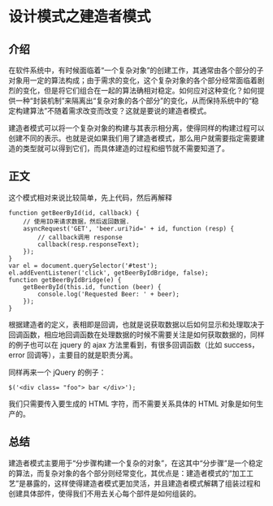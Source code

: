 # 设计模式之建造者模式

## 介绍

在软件系统中，有时候面临着“一个复杂对象”的创建工作，其通常由各个部分的子对象用一定的算法构成；由于需求的变化，这个复杂对象的各个部分经常面临着剧烈的变化，但是将它们组合在一起的算法确相对稳定。如何应对这种变化？如何提供一种“封装机制”来隔离出“复杂对象的各个部分”的变化，从而保持系统中的“稳定构建算法”不随着需求改变而改变？这就是要说的建造者模式。

建造者模式可以将一个复杂对象的构建与其表示相分离，使得同样的构建过程可以创建不同的表示。也就是说如果我们用了建造者模式，那么用户就需要指定需要建造的类型就可以得到它们，而具体建造的过程和细节就不需要知道了。

## 正文

这个模式相对来说比较简单，先上代码，然后再解释

```
function getBeerById(id, callback) {
    // 使用ID来请求数据，然后返回数据.
    asyncRequest('GET', 'beer.uri?id=' + id, function (resp) {
        // callback调用 response
        callback(resp.responseText);
    });
}
var el = document.querySelector('#test');
el.addEventListener('click', getBeerByIdBridge, false);
function getBeerByIdBridge(e) {
    getBeerById(this.id, function (beer) {
        console.log('Requested Beer: ' + beer);
    });
}
```

根据建造者的定义，表相即是回调，也就是说获取数据以后如何显示和处理取决于回调函数，相应地回调函数在处理数据的时候不需要关注是如何获取数据的，同样的例子也可以在 jquery 的 ajax 方法里看到，有很多回调函数（比如 success，error 回调等），主要目的就是职责分离。

同样再来一个 jQuery 的例子：

```
$('<div class= "foo"> bar </div>');
```

我们只需要传入要生成的 HTML 字符，而不需要关系具体的 HTML 对象是如何生产的。

## 总结

建造者模式主要用于“分步骤构建一个复杂的对象”，在这其中“分步骤”是一个稳定的算法，而复杂对象的各个部分则经常变化，其优点是：建造者模式的“加工工艺”是暴露的，这样使得建造者模式更加灵活，并且建造者模式解耦了组装过程和创建具体部件，使得我们不用去关心每个部件是如何组装的。

